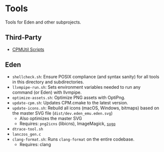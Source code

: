# Tools

Tools for Eden and other subprojects.

## Third-Party

- [CPMUtil Scripts](./cpm)

## Eden

- `shellcheck.sh`: Ensure POSIX compliance (and syntax sanity) for all tools in this directory and subdirectories.
- `llvmpipe-run.sh`: Sets environment variables needed to run any command (or Eden) with llvmpipe.
- `optimize-assets.sh`: Optimize PNG assets with OptiPng.
- `update-cpm.sh`: Updates CPM.cmake to the latest version.
- `update-icons.sh`: Rebuild all icons (macOS, Windows, bitmaps) based on the master SVG file (`dist/dev.eden_emu.eden.svg`)
    * Also optimizes the master SVG
    * Requires: `png2icns` (libicns), ImageMagick, [`svgo`](https://github.com/svg/svgo)
- `dtrace-tool.sh`
- `lanczos_gen.c`
- `clang-format.sh`: Runs `clang-format` on the entire codebase.
    * Requires: clang
